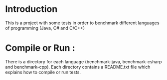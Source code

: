 Introduction
============
This is a project with some tests in order to benchmark different languages of programming (Java, C# and C/C++) 


Compile or Run :
============
There is a directory for each language (benchmark-java, benchmark-csharp and benchmark-cpp).
Each directory contains a README.txt file which explains how to compile or run tests.

